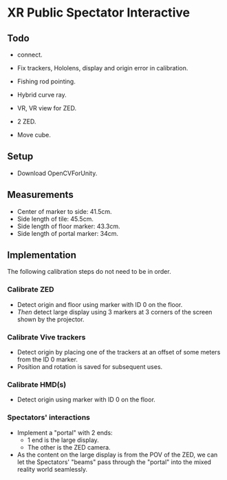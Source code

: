 # XR Public Spectator Interactive

## Todo

- connect.
- Fix trackers, Hololens, display and origin error in calibration.

- Fishing rod pointing.
- Hybrid curve ray.
- VR, VR view for ZED.
- 2 ZED.
- Move cube.

## Setup

- Download OpenCVForUnity.

## Measurements

- Center of marker to side: 41.5cm.
- Side length of tile: 45.5cm.
- Side length of floor marker: 43.3cm.
- Side length of portal marker: 34cm.

## Implementation

The following calibration steps do not need to be in order.

### Calibrate ZED

- Detect origin and floor using marker with ID 0 on the floor.
- _Then_ detect large display using 3 markers at 3 corners of the screen shown by the projector.

### Calibrate Vive trackers

- Detect origin by placing one of the trackers at an offset of some meters from the ID 0 marker.
- Position and rotation is saved for subsequent uses.

### Calibrate HMD(s)

- Detect origin using marker with ID 0 on the floor.

### Spectators' interactions

- Implement a "portal" with 2 ends:
  - 1 end is the large display.
  - The other is the ZED camera.
- As the content on the large display is from the POV of the ZED, we can let the Spectators' "beams" pass through the "portal" into the mixed reality world seamlessly.
